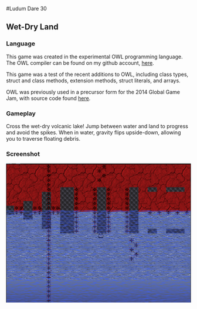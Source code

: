 #Ludum Dare 30
## Wet-Dry Land

### Language
This game was created in the experimental OWL programming language. The OWL
compiler can be found on my github account,
[here](https://github.com/bsurmanski/wlc). 

This game was a test of the recent additions to OWL, including class types,
struct and class methods, extension methods, struct literals, and arrays.

OWL was previously used in a precursor form for the 2014 Global Game Jam, with
source code found [here](https://github.com/bsurmanski/GGJ2014).

### Gameplay
Cross the wet-dry volcanic lake! Jump between water and land to progress and
avoid the spikes.  When in water, gravity flips upside-down, allowing you to
traverse floating debris.

### Screenshot

![traversing underwater](/screenshot/01.png?raw=true)
